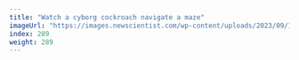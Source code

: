 ```yaml
---
title: "Watch a cyborg cockroach navigate a maze"
imageUrl: "https://images.newscientist.com/wp-content/uploads/2023/09/18122511/SEI_171749670.jpg?width=788"
index: 289
weight: 289
---
```

